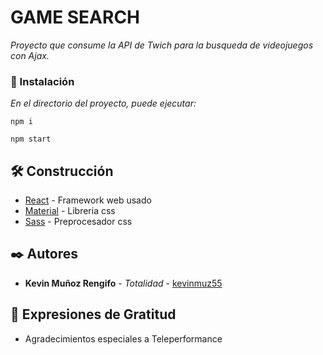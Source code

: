 # GAME SEARCH

_Proyecto que consume la API de Twich para la busqueda de videojuegos con Ajax._

### 🔧 Instalación

_En el directorio del proyecto, puede ejecutar:_
```
npm i
```
```
npm start
```

## 🛠️ Construcción

* [React](https://reactjs.org/) - Framework web usado
* [Material](https://mui.com/) - Libreria css
* [Sass](https://sass-lang.com/) - Preprocesador css

## ✒️ Autores

* **Kevin Muñoz Rengifo** - *Totalidad* - [kevinmuz55](https://github.com/kevinmuz55)

## 🎁 Expresiones de Gratitud

* Agradecimientos especiales a Teleperformance
